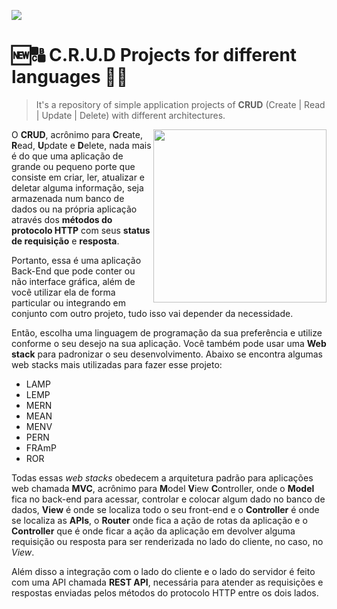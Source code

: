 <a href="https://github.com/IsaacAlves7/crud-projects"><img src="https://user-images.githubusercontent.com/61624336/159622843-8f7ffa91-e9a5-49f4-8980-69d03dd2c3a7.png"></a>

# 🆕🔠 C.R.U.D Projects for different languages 🔄🚮
<blockquote>It's a repository of simple application projects of <b>CRUD</b> (Create | Read | Update | Delete) with different architectures.</blockquote> 

<img src="https://static.platzi.com/media/landing-projects/Proyecto-Python-CRUD.png" height="277" align="right">

O **CRUD**, acrônimo para **C**reate, **R**ead, **U**pdate e **D**elete, nada mais é do que uma aplicação de grande ou pequeno porte que consiste em criar, ler, atualizar e deletar alguma informação, seja armazenada num banco de dados ou na própria aplicação através dos **métodos do protocolo HTTP** com seus **status de requisição** e **resposta**. 

Portanto, essa é uma aplicação Back-End que pode conter ou não interface gráfica, além de você utilizar ela de forma particular ou integrando em conjunto com outro projeto, tudo isso vai depender da necessidade.

Então, escolha uma linguagem de programação da sua preferência e utilize conforme o seu desejo na sua aplicação. Você também pode usar uma **Web stack** para padronizar o seu desenvolvimento. Abaixo se encontra algumas web stacks mais utilizadas para fazer esse projeto:

- LAMP
- LEMP
- MERN
- MEAN
- MENV
- PERN
- FRAmP
- ROR

Todas essas _web stacks_ obedecem a arquitetura padrão para aplicações web chamada **MVC**, acrônimo para **M**odel **V**iew **C**ontroller, onde o **Model** fica no back-end para acessar, controlar e colocar algum dado no banco de dados, **View** é onde se localiza todo o seu front-end e o **Controller** é onde se localiza as **APIs**, o **Router** onde fica a ação de rotas da aplicação e o **Controller** que é onde ficar a ação da aplicação em devolver alguma requisição ou resposta para ser renderizada no lado do cliente, no caso, no _View_.

Além disso a integração com o lado do cliente e o lado do servidor é feito com uma API chamada **REST API**, necessária para atender as requisições e respostas enviadas pelos métodos do protocolo HTTP entre os dois lados.

<!-- 
# 📜 JavaScript (Node.js) Language Programming
<img src="https://www.webdesignemfoco.com/img/files/original/368570-crud-nodejs-l.jpg">

# 🐍 Python Language Programming
<img src="https://www.webdesignemfoco.com/img/files/original/194176-banner-curso-de-python-l.jpg">
 -->
